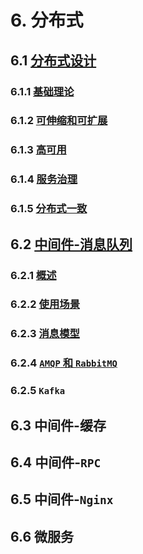 # 6. 分布式

## 6.1 [分布式设计](分布式设计.md)

### 6.1.1 [基础理论](分布式设计.md#611-基础理论)

### 6.1.2 [可伸缩和可扩展](分布式设计.md#612-可伸缩和可扩展)

### 6.1.3 [高可用](分布式设计.md#613-高可用)

### 6.1.4 [服务治理](分布式设计.md#614-服务治理)

### 6.1.5 [分布式一致](分布式设计.md#615-分布式一致)

## 6.2 [中间件-消息队列](中间件-消息队列.md)

### 6.2.1 [概述](中间件-消息队列.md#621-概述)

### 6.2.2 [使用场景](中间件-消息队列.md#622-使用场景)

### 6.2.3 [消息模型](中间件-消息队列.md#623-消息模型)

### 6.2.4 [`AMQP` 和 `RabbitMQ`](中间件-消息队列.md#624-amqp-和-rabbitmq)

### 6.2.5 `Kafka`

## 6.3 中间件-缓存

## 6.4 中间件-`RPC`

## 6.5 中间件-`Nginx`

## 6.6 微服务